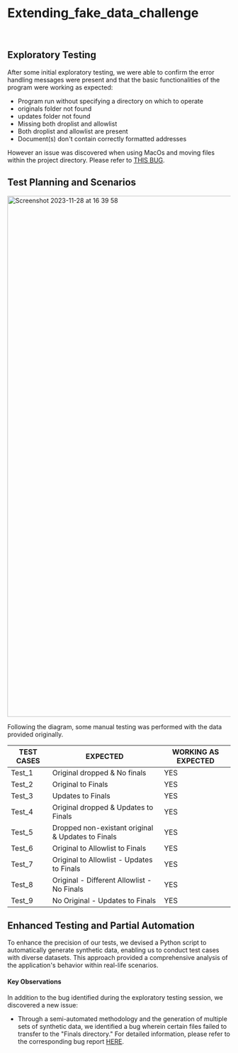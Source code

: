 # Extending_fake_data_challenge
<br>

## Exploratory Testing

After some initial exploratory testing, we were able to confirm the error handling messages were present and that the basic functionalities of the program were working as expected:
* Program run without specifying a directory on which to operate
* originals folder not found
* updates folder not found
* Missing both droplist and allowlist
* Both droplist and allowlist are present
* Document(s) don't contain correctly formatted addresses 

However an issue was discovered when using MacOs and moving files within the project directory. Please refer to [THIS BUG](https://github.com/romaingrude/Extending_fake_data_challenge/issues/1).
<br>

## Test Planning and Scenarios

<img width="1174" alt="Screenshot 2023-11-28 at 16 39 58" src="https://github.com/romaingrude/Extending_fake_data_challenge/assets/65305184/fde0d632-71d0-4960-af99-b6051fd07f45">

<br>

Following the diagram, some manual testing was performed with the data provided originally.

|TEST CASES	|EXPECTED|	WORKING AS EXPECTED|
|-|-|-|
|Test_1|	Original dropped & No finals|	YES|
|Test_2|	Original to Finals|	YES|
|Test_3	|Updates to Finals	|YES|
|Test_4|	Original dropped & Updates to Finals|	YES|
|Test_5|	Dropped non-existant original & Updates to Finals	|YES|
|Test_6|	Original to Allowlist to Finals|	YES|
|Test_7	|Original to Allowlist - Updates to Finals	|YES|
|Test_8|	Original - Different Allowlist - No Finals|	YES|
|Test_9	|No Original - Updates to Finals	|YES|

## Enhanced Testing and Partial Automation
To enhance the precision of our tests, we devised a Python script to automatically generate synthetic data, enabling us to conduct test cases with diverse datasets. This approach provided a comprehensive analysis of the application's behavior within real-life scenarios.

#### Key Observations
In addition to the bug identified during the exploratory testing session, we discovered a new issue:

* Through a semi-automated methodology and the generation of multiple sets of synthetic data, we identified a bug wherein certain files failed to transfer to the "Finals directory."
For detailed information, please refer to the corresponding bug report [HERE](https://github.com/romaingrude/Extending_fake_data_challenge/issues/2).

